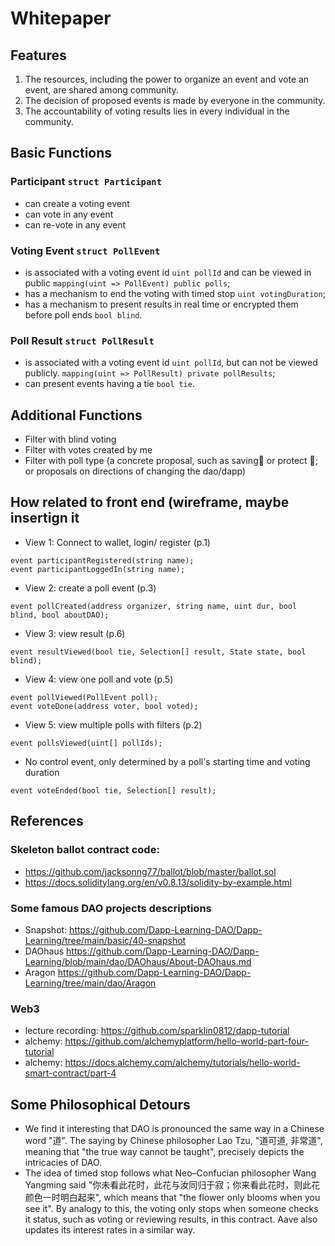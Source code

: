 # Whitepaper 

## Features
1.	The resources, including the power to organize an event and vote an event, are shared among community.
2.	The decision of proposed events is made by everyone in the community.
3.	The accountability of voting results lies in every individual in the community.

## Basic Functions
### Participant ```struct Participant```
-	can create a voting event
-	can vote in any event 
-   can re-vote in any event 

### Voting Event ```struct PollEvent```
-   is associated with a voting event id ```uint pollId``` and can be viewed in public ```mapping(uint => PollEvent) public polls```;
-	has a mechanism to end the voting with timed stop ```uint votingDuration```;
-   has a mechanism to present results in real time or encrypted them before poll ends ```bool blind```.

### Poll Result ```struct PollResult```
-   is associated with a voting event id ```uint pollId```, but can not be viewed publicly. ```mapping(uint => PollResult) private pollResults```;
-   can present events having a tie ```bool tie```.

## Additional Functions
-   Filter with blind voting 
-   Filter with votes created by me
-   Filter with poll type (a concrete proposal, such as saving🐰 or protect 🌲; or proposals on directions of changing the dao/dapp)

## How related to front end (wireframe, maybe insertign it
- View 1: Connect to wallet, login/ register (p.1)
```
event participantRegistered(string name);
event participantLoggedIn(string name);
```

- View 2: create a poll event (p.3) 
```
event pollCreated(address organizer, string name, uint dur, bool blind, bool aboutDAO);
```

- View 3: view result (p.6) 
```
event resultViewed(bool tie, Selection[] result, State state, bool blind);
```

- View 4: view one poll and vote (p.5)
```
event pollViewed(PollEvent poll);
event voteDone(address voter, bool voted);
```

- View 5: view multiple polls with filters (p.2)
```
event pollsViewed(uint[] pollIds);
```

- No control event, only determined by a poll's starting time and voting duration
```
event voteEnded(bool tie, Selection[] result);
```

## References

### Skeleton ballot contract code:
- https://github.com/jacksonng77/ballot/blob/master/ballot.sol
- https://docs.soliditylang.org/en/v0.8.13/solidity-by-example.html

### Some famous DAO projects descriptions
- Snapshot: https://github.com/Dapp-Learning-DAO/Dapp-Learning/tree/main/basic/40-snapshot
- DAOhaus https://github.com/Dapp-Learning-DAO/Dapp-Learning/blob/main/dao/DAOhaus/About-DAOhaus.md
- Aragon https://github.com/Dapp-Learning-DAO/Dapp-Learning/tree/main/dao/Aragon

### Web3
- lecture recording: https://github.com/sparklin0812/dapp-tutorial
- alchemy: https://github.com/alchemyplatform/hello-world-part-four-tutorial
- alchemy: https://docs.alchemy.com/alchemy/tutorials/hello-world-smart-contract/part-4

## Some Philosophical Detours
- We find it interesting that DAO is pronounced the same way in a Chinese word "道". The saying by Chinese philosopher Lao Tzu, "道可道, 非常道", meaning that "the true way cannot be taught", precisely depicts the intricacies of DAO.
- The idea of timed stop follows what Neo–Confucian philosopher Wang Yangming said "你未看此花时，此花与汝同归于寂；你来看此花时，则此花颜色一时明白起来", which means that "the flower only blooms when you see it". By analogy to this, the voting only stops when someone checks it status, such as voting or reviewing results, in this contract. Aave also updates its interest rates in a similar way.
